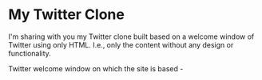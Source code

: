 # My Twitter Clone
I'm sharing with you my Twitter clone built based on a welcome window of Twitter using only HTML.
I.e., only the content without any design or functionality.

Twitter welcome window on which the site is based -
